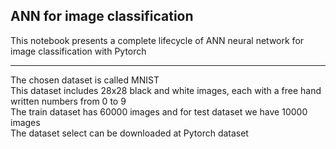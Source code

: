 ## ANN for image classification

This notebook presents a complete lifecycle of ANN neural network for image classification with Pytorch

------
The chosen dataset is called MNIST  
This dataset includes 28x28 black and white images, each with a free hand written numbers from 0 to 9  
The train dataset has 60000 images and for test dataset we have 10000 images  
The dataset select can be downloaded at Pytorch dataset
